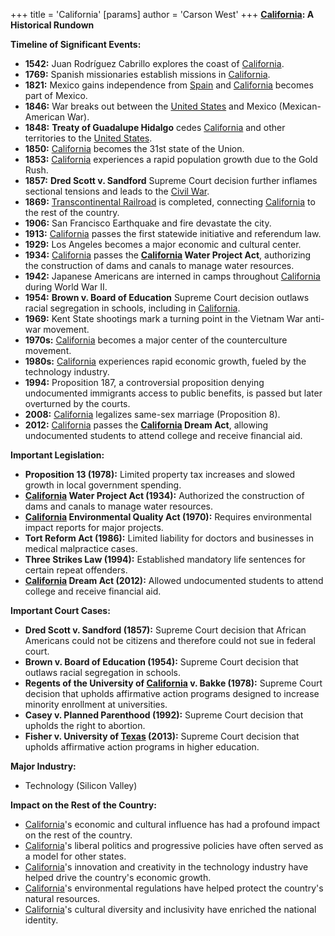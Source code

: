 +++
 title = 'California'
[params]
	author = 'Carson West'
+++
**[California](./../california/): A Historical Rundown**

**Timeline of Significant Events:**

* **1542:** Juan Rodríguez Cabrillo explores the coast of [California](./../california/).
* **1769:** Spanish missionaries establish missions in [California](./../california/).
* **1821:** Mexico gains independence from [Spain](./../spain/) and [California](./../california/) becomes part of Mexico.
* **1846:** War breaks out between the [United States](./../united-states/) and Mexico (Mexican-American War).
* **1848:** **Treaty of Guadalupe Hidalgo** cedes [California](./../california/) and other territories to the [United States](./../united-states/).
* **1850:** [California](./../california/) becomes the 31st state of the Union.
* **1853:** [California](./../california/) experiences a rapid population growth due to the Gold Rush.
* **1857:** **Dred Scott v. Sandford** Supreme Court decision further inflames sectional tensions and leads to the [Civil War](./../civil-war/).
* **1869:** [Transcontinental Railroad](./../transcontinental-railroad/) is completed, connecting [California](./../california/) to the rest of the country.
* **1906:** San Francisco Earthquake and fire devastate the city.
* **1913:** [California](./../california/) passes the first statewide initiative and referendum law.
* **1929:** Los Angeles becomes a major economic and cultural center.
* **1934:** [California](./../california/) passes the **[California](./../california/) Water Project Act**, authorizing the construction of dams and canals to manage water resources.
* **1942:** Japanese Americans are interned in camps throughout [California](./../california/) during World War II.
* **1954:** **Brown v. Board of Education** Supreme Court decision outlaws racial segregation in schools, including in [California](./../california/).
* **1969:** Kent State shootings mark a turning point in the Vietnam War anti-war movement.
* **1970s:** [California](./../california/) becomes a major center of the counterculture movement.
* **1980s:** [California](./../california/) experiences rapid economic growth, fueled by the technology industry.
* **1994:** Proposition 187, a controversial proposition denying undocumented immigrants access to public benefits, is passed but later overturned by the courts.
* **2008:** [California](./../california/) legalizes same-sex marriage (Proposition 8).
* **2012:** [California](./../california/) passes the **[California](./../california/) Dream Act**, allowing undocumented students to attend college and receive financial aid.

**Important Legislation:**

* **Proposition 13 (1978):** Limited property tax increases and slowed growth in local government spending.
* **[California](./../california/) Water Project Act (1934):** Authorized the construction of dams and canals to manage water resources.
* **[California](./../california/) Environmental Quality Act (1970):** Requires environmental impact reports for major projects.
* **Tort Reform Act (1986):** Limited liability for doctors and businesses in medical malpractice cases.
* **Three Strikes Law (1994):** Established mandatory life sentences for certain repeat offenders.
* **[California](./../california/) Dream Act (2012):** Allowed undocumented students to attend college and receive financial aid.

**Important Court Cases:**

* **Dred Scott v. Sandford (1857):** Supreme Court decision that African Americans could not be citizens and therefore could not sue in federal court.
* **Brown v. Board of Education (1954):** Supreme Court decision that outlaws racial segregation in schools.
* **Regents of the University of [California](./../california/) v. Bakke (1978):** Supreme Court decision that upholds affirmative action programs designed to increase minority enrollment at universities.
* **Casey v. Planned Parenthood (1992):** Supreme Court decision that upholds the right to abortion.
* **Fisher v. University of [Texas](./../texas/) (2013):** Supreme Court decision that upholds affirmative action programs in higher education.

**Major Industry:**

* Technology (Silicon Valley)

**Impact on the Rest of the Country:**

* [California](./../california/)'s economic and cultural influence has had a profound impact on the rest of the country.
* [California](./../california/)'s liberal politics and progressive policies have often served as a model for other states.
* [California](./../california/)'s innovation and creativity in the technology industry have helped drive the country's economic growth.
* [California](./../california/)'s environmental regulations have helped protect the country's natural resources.
* [California](./../california/)'s cultural diversity and inclusivity have enriched the national identity.